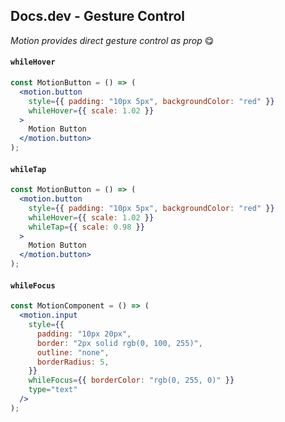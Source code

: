 ## Docs.dev - Gesture Control

_Motion provides direct gesture control as prop_ 😋

#### `whileHover`

```jsx
const MotionButton = () => (
  <motion.button
    style={{ padding: "10px 5px", backgroundColor: "red" }}
    whileHover={{ scale: 1.02 }}
  >
    Motion Button
  </motion.button>
);
```

#### `whileTap`

```jsx
const MotionButton = () => (
  <motion.button
    style={{ padding: "10px 5px", backgroundColor: "red" }}
    whileHover={{ scale: 1.02 }}
    whileTap={{ scale: 0.98 }}
  >
    Motion Button
  </motion.button>
);
```

#### `whileFocus`

```jsx
const MotionComponent = () => (
  <motion.input
    style={{
      padding: "10px 20px",
      border: "2px solid rgb(0, 100, 255)",
      outline: "none",
      borderRadius: 5,
    }}
    whileFocus={{ borderColor: "rgb(0, 255, 0)" }}
    type="text"
  />
);
```
